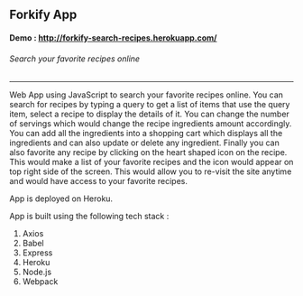 ## Forkify App

#### Demo : http://forkify-search-recipes.herokuapp.com/

###### Search your favorite recipes online

---

Web App using JavaScript to search your favorite recipes online. You can search for recipes by typing a query to get a list of items that use the query item, select a recipe to display the details of it. You can change the number of servings which would change the recipe ingredients amount accordingly. You can add all the ingredients into a shopping cart which displays all the ingredients and can also update or delete any ingredient. Finally you can also favorite any recipe by clicking on the heart shaped icon on the recipe. This would make a list of your favorite recipes and the icon would appear on top right side of the screen. This would allow you to re-visit the site anytime and would have access to your favorite recipes.   

App is deployed on Heroku.

App is built using the following tech stack : 


1. Axios
2. Babel
3. Express
4. Heroku
5. Node.js
5. Webpack